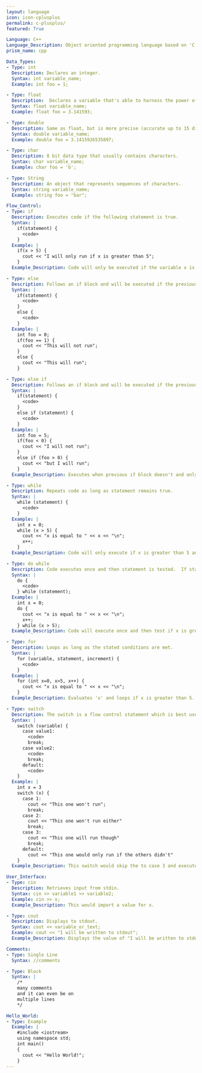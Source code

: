 ```yaml
---
layout: language
icon: icon-cplusplus
permalink: c-plusplus/
featured: True

Language: C++
Language_Description: Object oriented programming language based on 'C.'
prism_name: cpp

Data_Types:
- Type: int
  Description: Declares an integer.
  Syntax: int variable_name;
  Example: int foo = 1;

- Type: float
  Description:  Declares a variable that's able to harness the power of decimals (accurate up to 7 digits).
  Syntax: float variable_name;
  Example: float foo = 3.141593;

- Type: double
  Description: Same as float, but is more precise (accurate up to 15 digits).
  Syntax: double variable_name;
  Example: double foo = 3.1415926535897;

- Type: char
  Description: 8 bit data type that usually contains characters.
  Syntax: char variable_name;
  Example: char foo = 'b';

- Type: String
  Description: An object that represents sequences of characters.
  Syntax: string variable_name;
  Example: string foo = "bar";

Flow_Control:
- Type: if
  Description: Executes code if the following statement is true.
  Syntax: |
    if(statement) {
      <code>
    }
  Example: |
    if(x > 5) {
      cout << "I will only run if x is greater than 5";
    }
  Example_Description: Code will only be executed if the variable x is greater than 5.

- Type: else
  Description: Follows an if block and will be executed if the previous if statement evaluates to False.
  Syntax: |
    if(statement) {
      <code>
    }
    else {
      <code>
    }
  Example: |
    int foo = 0;
    if(foo == 1) {
      cout << "This will not run";
    }
    else {
      cout << "This will run";
    }

- Type: else if
  Description: Follows an if block and will be executed if the previous if statement evaluates to False and the else if statement evaluates to True.
  Syntax: |
    if(statement) {
      <code>
    }
    else if (statement) {
      <code>
    }
  Example: |
    int foo = 5;
    if(foo < 0) {
      cout << "I will not run";
    }
    else if (foo > 0) {
      cout << "but I will run";
    }
  Example_Description: Executes when previous if block doesn't and only if x equals 5.

- Type: while
  Description: Repeats code as long as statement remains true.
  Syntax: |
    while (statement) {
      <code>
    }
  Example: |
    int x = 0;
    while (x > 5) {
      cout << "x is equal to " << x << "\n";
      x++;
    }
  Example_Description: Code will only execute if x is greater than 5 and will keep looping until x isn't greater than 5.

- Type: do while
  Description: Code executes once and then statement is tested.  If statement remains true the do while will keep looping.
  Syntax: |
    do {
      <code>
    } while (statement);
  Example: |
    int x = 0;
    do {
      cout << "x is equal to " << x << "\n";
      x++;
    } while (x > 5);
  Example_Description: Code will execute once and then test if x is greater than 5.  If it is then it'll loop, if not it'll move on.

- Type: for
  Description: Loops as long as the stated conditions are met.
  Syntax: |
    for (variable, statement, increment) {
      <code>
    }
  Example: |
    for (int x=0, x>5, x++) {
      cout << "x is equal to " << x << "\n";
    }
  Example_Description: Evaluates 'x' and loops if x is greater than 5.  After each execution the value of x will increase by '+1'.

- Type: switch
  Description: The switch is a flow control statement which is best used when you need to check variable against a large number of values. Each case is what the variable is being checked against. If a case is triggered the all of the code following it is executed until it reaches the end of the switch statement or a break. If none of the cases are equal to your variable then it'll execute the default case.
  Syntax: |
    switch (variable) {
      case value1:
        <code>
        break;
      case value2:
        <code>
        break;
      default:
        <code>
    }
  Example: |
    int x = 3
    switch (x) {
      case 1:
        cout << "This one won't run";
        break;
      case 2:
        cout << "This one won't run either"
        break;
      case 3:
        cout << "This one will run though"
        break;
      default:
        cout << "This one would only run if the others didn't"
    }
  Example_Description: This switch would skip the to case 3 and execute the cout there and then hit the break.

User_Interface:
- Type: cin
  Description: Retrieves input from stdin.
  Syntax: cin >> variable1 >> variable2;
  Example: cin >> x;
  Example_Description: This would import a value for x.

- Type: cout
  Description: Displays to stdout.
  Syntax: cout << variable_or_text;
  Example: cout << "I will be written to stdout";
  Example_Description: Displays the value of "I will be written to stdout."

Comments:
- Type: Single Line
  Syntax: //comments

- Type: Block
  Syntax: |
    /*
    many comments
    and it can even be on
    multiple lines
    */

Hello_World:
- Type: Example
  Example: |
    #include <iostream>
    using namespace std;
    int main()
    {
      cout << "Hello World!";
    }
---
```

